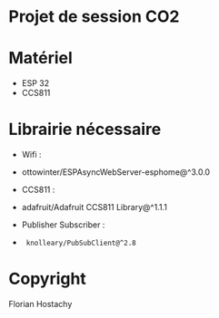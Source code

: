 # Projet de session CO2

# Matériel

* ESP 32
* CCS811



# Librairie nécessaire

* Wifi :
 -  ottowinter/ESPAsyncWebServer-esphome@^3.0.0
  
 * CCS811 :
 - 	 adafruit/Adafruit CCS811 Library@^1.1.1
  
 * Publisher  Subscriber :
 - 		knolleary/PubSubClient@^2.8


# Copyright

 Florian Hostachy

